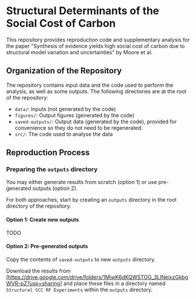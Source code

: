 # Structural Determinants of the Social Cost of Carbon

This repository provides reproduction code and supplementary analysis
for the paper "Synthesis of evidence yields high social cost of carbon
due to structural model variation and uncertainties" by Moore et al.

## Organization of the Repository

The repository contains input data and the code used to perform the
analysis, as well as some outputs. The following directories are at
the root of the repository:

 - `data/`: Inputs (not generated by the code)
 - `figures/`: Output figures (generated by the code)
 - `saved-outputs/`: Output data (generated by the code), provided for
   convenience so they do not need to be regenerated.
 - `src/`: The code used to analyse the data

## Reproduction Process

### Preparing the `outputs` directory

You may either generate results from scratch (option 1) or use
pre-generated outputs (option 2).

For both approaches, start by creating an `outputs` directory in the
root directory of the repository.

#### Option 1: Create new outputs

TODO

#### Option 2: Pre-generated outputs

Copy the contents of `saved-outputs` to new `outputs` directory.

Download the results from
[https://drive.google.com/drive/folders/1MiwK6dKQWSTOG_3LINeixzGkbgWVR-pZ?usp=sharing]
and place these files in a directory named `Structural SCC RF
Experiments` within the `outputs` directory.
